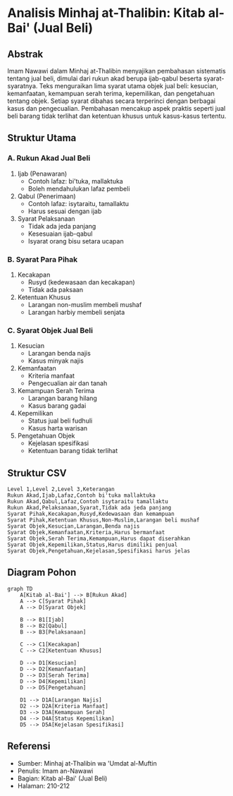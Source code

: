 # Analisis Minhaj at-Thalibin: Kitab al-Bai' (Jual Beli)

## Abstrak

Imam Nawawi dalam Minhaj at-Thalibin menyajikan pembahasan sistematis tentang jual beli, dimulai dari rukun akad berupa ijab-qabul beserta syarat-syaratnya. Teks menguraikan lima syarat utama objek jual beli: kesucian, kemanfaatan, kemampuan serah terima, kepemilikan, dan pengetahuan tentang objek. Setiap syarat dibahas secara terperinci dengan berbagai kasus dan pengecualian. Pembahasan mencakup aspek praktis seperti jual beli barang tidak terlihat dan ketentuan khusus untuk kasus-kasus tertentu.

## Struktur Utama

### A. Rukun Akad Jual Beli

1. Ijab (Penawaran)
   - Contoh lafaz: bi'tuka, mallaktuka
   - Boleh mendahulukan lafaz pembeli
2. Qabul (Penerimaan)
   - Contoh lafaz: isytaraitu, tamallaktu
   - Harus sesuai dengan ijab
3. Syarat Pelaksanaan
   - Tidak ada jeda panjang
   - Kesesuaian ijab-qabul
   - Isyarat orang bisu setara ucapan

### B. Syarat Para Pihak

1. Kecakapan
   - Rusyd (kedewasaan dan kecakapan)
   - Tidak ada paksaan
2. Ketentuan Khusus
   - Larangan non-muslim membeli mushaf
   - Larangan harbiy membeli senjata

### C. Syarat Objek Jual Beli

1. Kesucian
   - Larangan benda najis
   - Kasus minyak najis
2. Kemanfaatan
   - Kriteria manfaat
   - Pengecualian air dan tanah
3. Kemampuan Serah Terima
   - Larangan barang hilang
   - Kasus barang gadai
4. Kepemilikan
   - Status jual beli fudhuli
   - Kasus harta warisan
5. Pengetahuan Objek
   - Kejelasan spesifikasi
   - Ketentuan barang tidak terlihat

## Struktur CSV

```csv
Level 1,Level 2,Level 3,Keterangan
Rukun Akad,Ijab,Lafaz,Contoh bi'tuka mallaktuka
Rukun Akad,Qabul,Lafaz,Contoh isytaraitu tamallaktu
Rukun Akad,Pelaksanaan,Syarat,Tidak ada jeda panjang
Syarat Pihak,Kecakapan,Rusyd,Kedewasaan dan kemampuan
Syarat Pihak,Ketentuan Khusus,Non-Muslim,Larangan beli mushaf
Syarat Objek,Kesucian,Larangan,Benda najis
Syarat Objek,Kemanfaatan,Kriteria,Harus bermanfaat
Syarat Objek,Serah Terima,Kemampuan,Harus dapat diserahkan
Syarat Objek,Kepemilikan,Status,Harus dimiliki penjual
Syarat Objek,Pengetahuan,Kejelasan,Spesifikasi harus jelas
```

## Diagram Pohon

```mermaid
graph TD
    A[Kitab al-Bai'] --> B[Rukun Akad]
    A --> C[Syarat Pihak]
    A --> D[Syarat Objek]
    
    B --> B1[Ijab]
    B --> B2[Qabul]
    B --> B3[Pelaksanaan]
    
    C --> C1[Kecakapan]
    C --> C2[Ketentuan Khusus]
    
    D --> D1[Kesucian]
    D --> D2[Kemanfaatan]
    D --> D3[Serah Terima]
    D --> D4[Kepemilikan]
    D --> D5[Pengetahuan]
    
    D1 --> D1A[Larangan Najis]
    D2 --> D2A[Kriteria Manfaat]
    D3 --> D3A[Kemampuan Serah]
    D4 --> D4A[Status Kepemilikan]
    D5 --> D5A[Kejelasan Spesifikasi]
```

## Referensi

- Sumber: Minhaj at-Thalibin wa 'Umdat al-Muftin
- Penulis: Imam an-Nawawi
- Bagian: Kitab al-Bai' (Jual Beli)
- Halaman: 210-212
